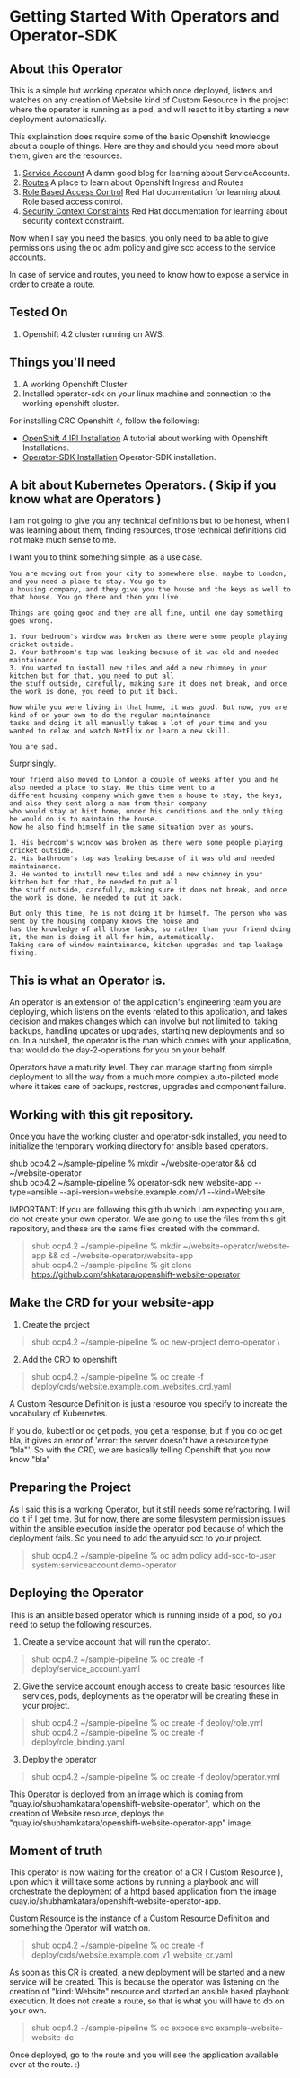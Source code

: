 Getting Started With Operators and Operator-SDK
===================================

About this Operator
-------------------
This is a simple but working operator which once deployed, listens and watches on any creation of Website kind of Custom Resource in the project where the operator is running as a pod, and will react to it by starting a new deployment automatically.  

This explaination does require some of the basic Openshift knowledge about a couple of things. Here are they and should you need more about them, given are the resources. 

1. [Service Account](https://docs.openshift.com/container-platform/4.2/authentication/understanding-and-creating-service-accounts.html) A damn good blog for learning about ServiceAccounts.
2. [Routes](https://docs.openshift.com/container-platform/4.2/networking/configuring_ingress_cluster_traffic/configuring-ingress-cluster-traffic-ingress-controller.html) A place to learn about Openshift Ingress and Routes
3. [Role Based Access Control](https://docs.openshift.com/container-platform/4.2/authentication/using-rbac.html) Red Hat documentation for learning about Role based access control.
4. [Security Context Constraints](https://docs.openshift.com/container-platform/4.2/authentication/managing-security-context-constraints.html) Red Hat documentation for learning about security context constraint.

Now when I say you need the basics, you only need to ba able to give permissions using the oc adm policy and give scc access to the service accounts.
  
In case of service and routes, you need to know how to expose a service in order to create a route.

Tested On
--------------------
1. Openshift 4.2 cluster running on AWS.

Things you'll need
--------------------
1. A working Openshift Cluster
2. Installed operator-sdk on your linux machine and connection to the working openshift cluster.

For installing CRC Openshift 4, follow the following:

* [OpenShift 4 IPI Installation](https://developers.redhat.com/blog/2019/09/05/red-hat-openshift-4-on-your-laptop-introducing-red-hat-codeready-containers/) A tutorial about working with Openshift Installations.
* [Operator-SDK Installation](https://docs.openshift.com/container-platform/4.1/applications/operator_sdk/osdk-getting-started.html#osdk-installing-cli-gh-release_osdk-getting-started) Operator-SDK installation.

A bit about Kubernetes Operators. ( Skip if you know what are Operators )
--------------------
I am not going to give you any technical definitions but to be honest, when I was learning about them, finding resources, those technical definitions did not make much sense to me. 

I want you to think something simple, as a use case. 


```
You are moving out from your city to somewhere else, maybe to London, and you need a place to stay. You go to 
a housing company, and they give you the house and the keys as well to that house. You go there and then you live. 

Things are going good and they are all fine, until one day something goes wrong.

1. Your bedroom's window was broken as there were some people playing cricket outside.
2. Your bathroom's tap was leaking because of it was old and needed maintainance.
3. You wanted to install new tiles and add a new chimney in your kitchen but for that, you need to put all 
the stuff outside, carefully, making sure it does not break, and once the work is done, you need to put it back.

Now while you were living in that home, it was good. But now, you are kind of on your own to do the regular maintainance 
tasks and doing it all manually takes a lot of your time and you wanted to relax and watch NetFlix or learn a new skill. 

You are sad.

```
Surprisingly..
```
Your friend also moved to London a couple of weeks after you and he also needed a place to stay. He this time went to a 
different housing company which gave them a house to stay, the keys, and also they sent along a man from their company 
who would stay at hist home, under his conditions and the only thing he would do is to maintain the house. 
Now he also find himself in the same situation over as yours.

1. His bedroom's window was broken as there were some people playing cricket outside.
2. His bathroom's tap was leaking because of it was old and needed maintainance.
3. He wanted to install new tiles and add a new chimney in your kitchen but for that, he needed to put all 
the stuff outside, carefully, making sure it does not break, and once the work is done, he needed to put it back.

But only this time, he is not doing it by himself. The person who was sent by the housing company knows the house and 
has the knowledge of all those tasks, so rather than your friend doing it, the man is doing it all for him, automatically. 
Taking care of window maintainance, kitchen upgrades and tap leakage fixing. 
```
This is what an Operator is.
---------------------------
An operator is an extension of the application's engineering team you are deploying, which listens on the events related to this application, and takes decision and makes changes which can involve but not limited to, taking backups, handling updates or upgrades, starting new deployments and so on. In a nutshell, the operator is the man which comes with your application, that would do the day-2-operations for you on your behalf. 

Operators have a maturity level. They can manage starting from simple deployment to all the way from a much more complex auto-piloted mode where it takes care of backups, restores, upgrades and component failure.

Working with this git repository.
---------------------------------
Once you have the working cluster and operator-sdk installed, you need to initialize the temporary working directory for ansible based operators.

shub ocp4.2 ~/sample-pipeline % mkdir ~/website-operator && cd ~/website-operator \
shub ocp4.2 ~/sample-pipeline % operator-sdk new website-app --type=ansible --api-version=website.example.com/v1 --kind=Website

IMPORTANT: If you are following this github which I am expecting you are, do not create your own operator. We are going to use the files from this git repository, and these are the same files created with the command.

> shub ocp4.2 ~/sample-pipeline % mkdir ~/website-operator/website-app && cd ~/website-operator/website-app \
> shub ocp4.2 ~/sample-pipeline % git clone https://github.com/shkatara/openshift-website-operator 

Make the CRD for your website-app
---------------------------------
1. Create the project
> shub ocp4.2 ~/sample-pipeline % oc new-project demo-operator \

2. Add the CRD to openshift
> shub ocp4.2 ~/sample-pipeline % oc create -f deploy/crds/website.example.com_websites_crd.yaml

A Custom Resource Definition is just a resource you specify to increate the vocabulary of Kubernetes. 

If you do, kubectl or oc get pods, you get a response, but if you do oc get bla, it gives an error of 'error: the server doesn't have a resource type "bla"'. So with the CRD, we are basically telling Openshift that you now know "bla"


Preparing the Project
----------------------
As I said this is a working Operator, but it still needs some refractoring. I will do it if I get time. But for now, there are some filesystem permission issues within the ansible execution inside the operator pod because of which the deployment fails. So you need to add the anyuid scc to your project.

> shub ocp4.2 ~/sample-pipeline % oc adm policy add-scc-to-user system:serviceaccount:demo-operator

Deploying the Operator
----------------------
This is an ansible based operator which is running inside of a pod, so you need to setup the following resources.

1. Create a service account that will run the operator.

> shub ocp4.2 ~/sample-pipeline % oc create  -f deploy/service_account.yaml

2. Give the service account enough access to create basic resources like services, pods, deployments as the operator will be creating these in your project.

> shub ocp4.2 ~/sample-pipeline % oc create  -f deploy/role.yml \
> shub ocp4.2 ~/sample-pipeline % oc create  -f deploy/role_binding.yaml

3. Deploy the operator
> shub ocp4.2 ~/sample-pipeline % oc create  -f deploy/operator.yml

This Operator is deployed from an image which is coming from "quay.io/shubhamkatara/openshift-website-operator", which on the creation of Website resource, deploys the "quay.io/shubhamkatara/openshift-website-operator-app" image.

Moment of truth
---------------

This operator is now waiting for the creation of a CR ( Custom Resource ), upon which it will take some actions by running a playbook and will orchestrate the deployment of a httpd based application from the image quay.io/shubhamkatara/openshift-website-operator-app.

Custom Resource is the instance of a Custom Resource Definition and something the Operator will watch on. 

> shub ocp4.2 ~/sample-pipeline % oc create  -f deploy/crds/website.example.com_v1_website_cr.yaml

As soon as this CR is created, a new deployment will be started and a new service will be created. This is because the operator was listening on the creation of "kind: Website" resource and started an ansible based playbook execution.
It does not create a route, so that is what you will have to do on your own.

> shub ocp4.2 ~/sample-pipeline % oc expose svc example-website-website-dc

Once deployed, go to the route and you will see the application available over at the route. :) 
